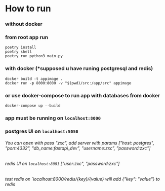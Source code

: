 
# How to run

### without docker
### from root app run

    poetry install
    poetry shell
    poetry run python3 main.py

### with docker (*supposed u have runing postgresql and redis)

    docker build -t appimage .
    docker run -p 8000:8000 -v "$(pwd)/src:/app/src" appimage

### or use docker-compose to run app with databases from docker

    docker-compose up --build

### app must be running on `localhost:8000` 
### postgres UI on `localhost:5050`
###### You can open with pass "zxc", add server with params ["host: postgres", "port:4332", "db_name:fastapi_dev", "username:zxc", "password:zxc"]
###### redis UI on `localhost:8081` ["user:zxc", "password:zxc"]
###### test redis on `localhost:8000/redis/{key}/{value} will add {"key": "value"} to redis


